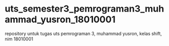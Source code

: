 # uts_semester3_pemrograman3_muhammad_yusron_18010001
repository untuk tugas uts pemrograman 3, muhammad yusron, kelas shift, nim 18010001
